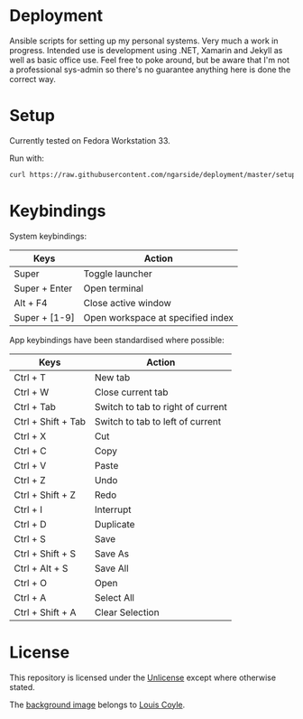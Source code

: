# Deployment

Ansible scripts for setting up my personal systems. Very much a work in progress. Intended use is development using .NET, Xamarin and Jekyll as well as basic office use. Feel free to poke around, but be aware that I'm not a professional sys-admin so there's no guarantee anything here is done the correct way.

# Setup

Currently tested on Fedora Workstation 33.

Run with:

```sh
curl https://raw.githubusercontent.com/ngarside/deployment/master/setup.sh | bash
```

# Keybindings

System keybindings:

| Keys | Action |
|-|-|
| Super | Toggle launcher |
| Super + Enter | Open terminal |
| Alt + F4 | Close active window |
| Super + [1-9] | Open workspace at specified index |

App keybindings have been standardised where possible:

| Keys | Action |
|-|-|
| Ctrl + T | New tab |
| Ctrl + W | Close current tab |
| Ctrl + Tab | Switch to tab to right of current |
| Ctrl + Shift + Tab | Switch to tab to left of current |
| Ctrl + X | Cut |
| Ctrl + C | Copy |
| Ctrl + V | Paste |
| Ctrl + Z | Undo |
| Ctrl + Shift + Z | Redo |
| Ctrl + I | Interrupt |
| Ctrl + D | Duplicate |
| Ctrl + S | Save |
| Ctrl + Shift + S | Save As |
| Ctrl + Alt + S | Save All |
| Ctrl + O | Open |
| Ctrl + A | Select All |
| Ctrl + Shift + A | Clear Selection |

# License

This repository is licensed under the [Unlicense](license.md) except where otherwise stated.

The [background image](sway/background.jpg) belongs to [Louis Coyle](https://dribbble.com/louiscoyle/projects/243171-Lakeside#attachment-332811).